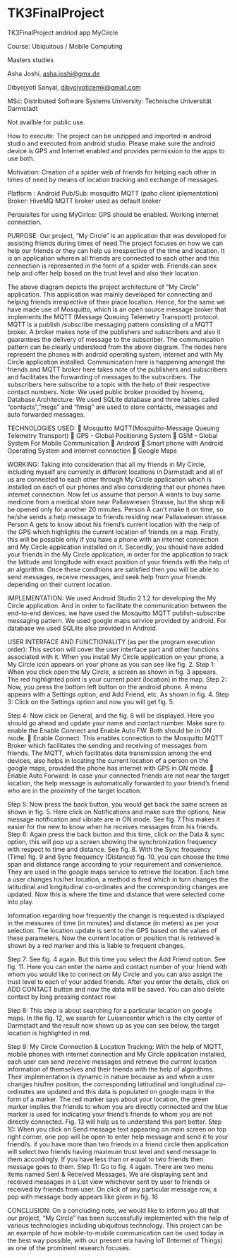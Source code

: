 # TK3FinalProject
TK3FinalProject andriod app MyCircle

Course: Ubiquitous / Mobile Computing

Masters studies

Asha Joshi, asha.joshi@gmx.de

Dibyojyoti Sanyal, dibyojyoticemk@gmail.com 

MSc: Distributed Software Systems University: Technische Universität Darmstadt

Not availble for public use. 


How to execute:
The project can be unzipped and imported in android studio and executed from android studio.
Please make sure the android device is GPS and Internet enabled and provides permission to the apps to use both.

Motivation:
Creation of a spider web of friends for helping each other in times of need by means of location tracking and exchange of messages.

Platform : Android
Pub/Sub: mosquitto MQTT (paho client iplementation)
Broker: HiveMQ MQTT broker used as default broker

Perquisites for using MyCirlce:
GPS should be enabled.
Working internet connection.

PURPOSE: Our project, “My Circle” is an application that was developed for assisting friends during times of need.The project focuses on how we can help our friends or they can help us irrespective of the time and location. It is an application wherein all friends are connected to each other and this connection is represented in the form of a spider web. Friends can seek help and offer help based on the trust level and also their location. 

The above diagram depicts the project architecture of “My Circle” application. This application was mainly developed for connecting and helping friends irrespective of their place location. Hence, for the same we have made use of Mosquitto, which is an open source message broker that implements the MQTT (Message Queuing Telemetry Transport) protocol. MQTT is a publish /subscribe messaging pattern consisting of a MQTT broker. A broker makes note of the publishers and subscribers and also it guarantees the delivery of message to the subscriber. The communication pattern can be clearly understood from the above diagram. The nodes here represent the phones with android operating system, internet and with My Circle application installed. Communication here is happening amongst the friends and MQTT broker here takes note of the publishers and subscribers and facilitates the forwarding of messages to the subscribers. The subscribers here subscribe to a topic with the help of their respective contact numbers. Note: We used public broker provided by hivemq. 
Database Architecture: We used SQLite database and three tables called “contacts”,”msgs” and “fmsg” are used to store contacts, messages and auto forwarded messages.   

TECHNOLOGIES USED:  Mosquitto MQTT(Mosquitto-Message Queuing Telemetry Transport)  GPS - Global Positioning System  GSM - Global System For Mobile Communication  Android  Smart phone with Android Operating System and internet connection  Google Maps  

WORKING: Taking into consideration that all my friends in My Circle, including myself are currently in different locations in Darmstadt and all of us are connected to each other through My Circle application which is installed on each of our phones and also considering that our phones have internet connection. Now let us assume that person A wants to buy some medicine from a medical store near Pallaswiesen Strasse, but the shop will be opened only for another 20 minutes. Person A can’t make it on time, so he/she sends a help message to friends residing near Pallaswiesen strasse. Person A 
gets to know about his friend’s current location with the help of the GPS which highlights the current location of friends on a map. Firstly, this will be possible only if you have a phone with an internet connection and My Circle application installed on it. Secondly, you should have added your friends in the My Circle application, in order for the application to track the latitude and longitude with exact position of your friends with the help of an algorithm. Once these conditions are satisfied then you will be able to send messages, receive messages, and seek help from your friends depending on their current location. 

IMPLEMENTATION: We used Android Studio 2.1.2 for developing the My Circle application. And in order to facilitate the communication between the end-to-end devices, we have used the Mosquitto MQTT publish-subscribe messaging pattern. We used google maps service provided by android. For database we used SQLlite also provided in Android.   

USER INTERFACE AND FUNCTIONALITY (as per the program execution order): This section will cover the user interface part and other functions associated with it. When you install My Circle application on your phone, a My Circle icon appears on your phone as you can see like fig. 2.  Step 1: When you click open the My Circle, a screen as shown in fig. 3 appears. The red highlighted point is your current point (location) in the map. Step 2: Now, you press the bottom left button on the android phone. A menu appears with a Settings option, and Add Friend, etc. As shown in fig. 4. Step 3: Click on the Settings option and now you will get fig. 5. 

Step 4: Now click on General, and the fig. 6 will be displayed. Here you should go ahead and update your name and contact number. Make sure to enable the Enable Connect and Enable Auto FW. Both should be in ON mode. 
 Enable Connect: This enables connection to the Mosquitto MQTT Broker which facilitates the sending and receiving of messages from friends. The MQTT, which facilitates data transmission among the end devices, also helps in locating the current location of a person on the google maps, provided the phone has internet with GPS in ON mode.   Enable Auto Forward: In case your connected friends are not near the target location, the help message is automatically forwarded to your friend’s friend who are in the proximity of the target location. 
  
Step 5: Now press the back button, you would get back the same screen as shown in fig. 5. Here click on Notifications and make sure the options, New message notification and vibrate are in ON mode. See fig. 7.This makes it easier for the new to know when he receives messages from his friends. Step 6: Again press the back button and this time, click on the Data & sync option, this will pop up a screen showing the synchronization frequency with respect to time and distance. See fig. 8. With the Sync frequency (Time) fig. 9 and Sync frequency (Distance) fig. 10, you can choose the time span and distance range according to your requirement and convenience. They are used in the google maps service to retrieve the location. Each time a user changes his/her location, a method is fired which in turn changes the latitudinal and longitudinal co-ordinates and the corresponding changes are updated. Now this is where the time and distance that were selected come into play. 

Information regarding how frequently the change is requested is displayed in the measures of time (in minutes) and distance (in meters) as per your selection. The location update is sent to the GPS based on the values of these parameters. Now the current location or position that is retrieved is shown by a red marker and this is liable to frequent changes. 

Step 7: See fig. 4 again. But this time you select the Add Friend option. See fig. 11. Here you can enter the name and contact number of your friend with whom you would like to connect on My Circle and you can also assign the trust level to each of your added friends. After you enter the details, click on ADD CONTACT button and now the data will be saved. You can also delete contact by long pressing contact row. 

Step 8: This step is about searching for a particular location on google maps. In the fig. 12, we search for Luisencenter which is the city center of Darmstadt and the result now shows up as you can see below, the target location is highlighted in red. 

Step 9: My Circle Connection & Location Tracking: With the help of MQTT, mobile phones with internet connection and My Circle application installed, each user can send /receive messages and retrieve the current location information of themselves and their friends with the help of algorithms. Their implementation is dynamic in nature because as and when a user changes his/her position, the corresponding latitudinal and longitudinal co-ordinates are updated and this data is populated on google maps in the form of a marker. The red marker says about your location, the green marker implies the friends to whom you are directly connected and the blue marker is used for indicating your friend’s friends to whom you are not directly connected. Fig. 13 will help us to understand this part better. 
Step 10: When you click on Send message text appearing on main screen on top right corner, one pop will be open to enter help message and send it to your friend/s. if you have more than two friends in a friend circle then application will select two friends having maximum trust level and send message to them accordingly. If you have less than or equal to two friends then message goes to them. Step 11: Go to fig. 4 again. There are two menu items named Sent & Received Messages. We are displaying sent and received messages in a List view whichever sent by user to friends or received by friends from user. On click of any particular message row, a pop with message body appears like given in fig. 16  

CONCLUSION: On a concluding note, we would like to inform you all that our project, “My Circle” has been successfully implemented with the help of various technologies including ubiquitous technology. This project can be an example of how mobile-to-mobile communication can be used today in the best way possible, with our present era having IoT (Internet of Things) as one of the prominent research focuses. 

